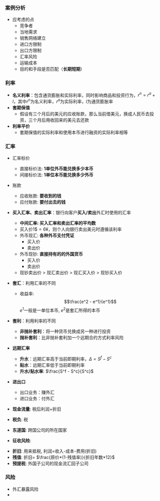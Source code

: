 ### 案例分析
  - 应考虑的点
    - 竞争者
    - 当地需求
    - 销售网络建立
    - 进口方限制
    - 出口方限制
    - 汇率风险
    - 运输成本
    - 目的和手段是否匹配（**长期短期**）
### 利率
- **名义利率**：包含通货膨胀和实际利率，同时影响商品和投资行为，$r^n = r^a + l$，其中$r^n$为名义利率，$r^a$为实际利率，$l$为通货膨胀率
- **套期保值**
  - 假设有三个月后的美元的应收账款，那么当前借美元，换成人民币去投资，三个月后用收回来的美元去还款
- **利率平价**
  - 套期保值的实际利率和使用本币进行融资的实际利率相等
### 汇率
- 汇率标价
  - 直接标价法: **1单位外币能兑换多少本币**
  - 间接标价法: **1单位本币能兑换多少外币**
- 账款
  - 应收账款: **要收到的钱**
  - 应付账款: **要付出去的钱**
- **买入汇率、卖出汇率**：银行向客户**买入/卖出**外汇时使用的汇率
  - **中间汇率: 买入汇率和卖出汇率的平均数**
  - 买入价$1\$=6¥$，则个人向银行卖出美元时遵循该利率
  - 外币现汇: **各种外币支付凭证**
    - 买入价
    - 卖出价
  - 外币现钞: **直接持有的的外国货币**
    - 买入价
    - 卖出价
  - 现钞卖出价 > 现汇卖出价 > 现汇买入价 > 现钞买入价
- **套汇**：利用汇率的不同
  - 收益率:$$\frac{e^2 - e^1}{e^1}$$$e^1$一般是一单位本币, $e^2$是套汇所得的本币
- **套利**：利用利率的不同
  - **非抛补套利**：将一种货币兑换成另一种进行投资
  - **抛补套利**：比非抛补套利加一个远期合约方式利率风险
- **远期汇率**
  - **升水**：远期汇率高于当前即期利率，$\Delta = S^f - S^c$
  - **贴水**：远期汇率低于当前即期利率
  - **升水/贴水率**: $\frac{S^f - S^c}{S^c}$
- **进出口**
  - 出口业务：赚外汇
  - 进口业务：付外汇

- **现金流量**: 税后利润+折旧 
- **税负**: 税
- **东道国**: 跨国公司的所在国家
- **征收风险**: 
<!-- - **掉**:  -->
- **折旧**: 用来抵税, 利润=收入-成本-费用(折旧)
- **残值**: 折旧= $\frac{原价*(1-残值率)}{折旧年数*12}$
- **预提税**: 外国子公司的现金流汇回子公司

### 风险
- 外汇暴露风险
- 